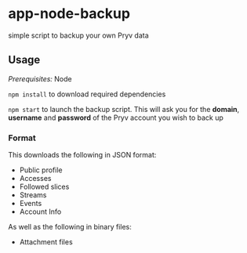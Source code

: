 # app-node-backup
simple script to backup your own Pryv data

## Usage

*Prerequisites:* Node

`npm install` to download required dependencies

`npm start` to launch the backup script. This will ask you for the **domain**, **username** and **password** of the Pryv account you wish to back up

### Format

This downloads the following in JSON format:  
* Public profile
* Accesses
* Followed slices
* Streams
* Events
* Account Info

As well as the following in binary files:
* Attachment files
